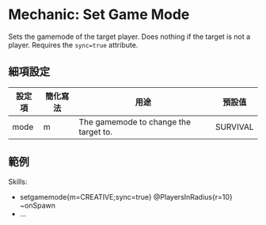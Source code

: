 Mechanic: Set Game Mode
=======================

Sets the gamemode of the target player. Does nothing if the target is
not a player. Requires the `sync=true` attribute.

細項設定
----------

| 設定項 | 簡化寫法 | 用途 | 預設值 |
|-----------|---------|---------------------------------------|---------------|
| mode  | m   | The gamemode to change the target to. | SURVIVAL  |

  

範例
--------

  Skills:
  - setgamemode{m=CREATIVE;sync=true} @PlayersInRadius{r=10} ~onSpawn
  - ...
